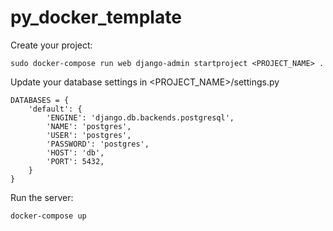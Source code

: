 # py_docker_template

Create your project:

    sudo docker-compose run web django-admin startproject <PROJECT_NAME> .

Update your database settings in <PROJECT_NAME>/settings.py

    DATABASES = {
        'default': {
            'ENGINE': 'django.db.backends.postgresql',
            'NAME': 'postgres',
            'USER': 'postgres',
            'PASSWORD': 'postgres',
            'HOST': 'db',
            'PORT': 5432,
        }
    }

Run the server:

    docker-compose up
